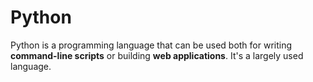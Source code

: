 # Python

Python is a programming language that can be used both for writing **command-line scripts** or building **web applications**.
It's a largely used  language.